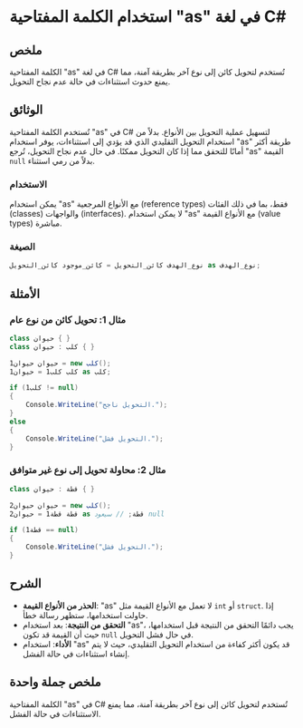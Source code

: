 <!--
Meta Description: # استخدام الكلمة المفتاحية "as" في لغة C# ## ملخص الكلمة المفتاحية "as" في لغة C# تُستخدم لتحويل كائن إلى نوع آخر بطريقة آمنة، مما يمنع حدوث استثناءات...
Meta Keywords: التحويل, استخدام, الأنواع, القيمة, null
-->

# استخدام الكلمة المفتاحية "as" في لغة C#

## ملخص
الكلمة المفتاحية "as" في لغة C# تُستخدم لتحويل كائن إلى نوع آخر بطريقة آمنة، مما يمنع حدوث استثناءات في حالة عدم نجاح التحويل.

## الوثائق
تُستخدم الكلمة المفتاحية "as" في C# لتسهيل عملية التحويل بين الأنواع. بدلاً من استخدام التحويل التقليدي الذي قد يؤدي إلى استثناءات، يوفر استخدام "as" طريقة أكثر أمانًا للتحقق مما إذا كان التحويل ممكنًا. في حال عدم نجاح التحويل، تُرجع "as" القيمة `null` بدلاً من رمي استثناء.

### الاستخدام
يمكن استخدام "as" مع الأنواع المرجعية (reference types) فقط، بما في ذلك الفئات (classes) والواجهات (interfaces). لا يمكن استخدام "as" مع الأنواع القيمة (value types) مباشرة.

### الصيغة
```csharp
نوع_الهدف كائن_التحويل = كائن_موجود كائن_التحويل as نوع_الهدف;
```

## الأمثلة

### مثال 1: تحويل كائن من نوع عام
```csharp
class حيوان { }
class كلب : حيوان { }

حيوان حيوان1 = new كلب();
كلب كلب1 = حيوان1 as كلب;

if (كلب1 != null)
{
    Console.WriteLine("التحويل ناجح.");
}
else
{
    Console.WriteLine("التحويل فشل.");
}
```

### مثال 2: محاولة تحويل إلى نوع غير متوافق
```csharp
class قطة : حيوان { }

حيوان حيوان2 = new كلب();
قطة قطة1 = حيوان2 as قطة; // سيعود null

if (قطة1 == null)
{
    Console.WriteLine("التحويل فشل.");
}
```

## الشرح
- **الحذر من الأنواع القيمة**: "as" لا تعمل مع الأنواع القيمة مثل `int` أو `struct`. إذا حاولت استخدامها، ستظهر رسالة خطأ.
- **التحقق من النتيجة**: بعد استخدام "as"، يجب دائمًا التحقق من النتيجة قبل استخدامها، حيث أن القيمة قد تكون `null` في حال فشل التحويل.
- **الأداء**: استخدام "as" قد يكون أكثر كفاءة من استخدام التحويل التقليدي، حيث لا يتم إنشاء استثناءات في حالة الفشل.

## ملخص جملة واحدة
الكلمة المفتاحية "as" في C# تُستخدم لتحويل كائن إلى نوع آخر بطريقة آمنة، مما يمنع الاستثناءات في حالة الفشل.